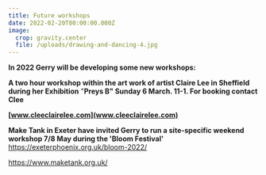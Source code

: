 ```yaml
---
title: Future workshops
date: 2022-02-20T00:00:00.000Z
image:
  crop: gravity.center
  file: /uploads/drawing-and-dancing-4.jpg
---
```

**In 2022 Gerry will be developing some new workshops:**

**A two hour workshop within the art work of artist Claire Lee in Sheffield during her Exhibition** "**Preys B" Sunday 6 March. 11-1. For booking contact Clee**  

**[www.cleeclairelee.com](www.cleeclairelee.com)**

**Make Tank in Exeter have invited Gerry to run a site-specific weekend workshop 7/8 May during the 'Bloom Festival'**  <https://exeterphoenix.org.uk/bloom-2022/> 

<https://www.maketank.org.uk/>